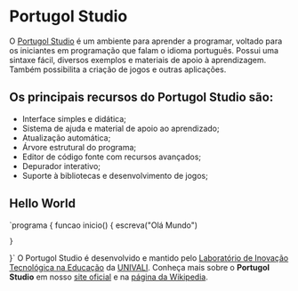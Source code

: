 # Portugol Studio
O [Portugol Studio](http://lite.acad.univali.br/portugol/) é um ambiente para aprender a programar, voltado para os iniciantes em programação que falam o idioma português. Possui uma sintaxe fácil, diversos exemplos e materiais de apoio à aprendizagem. Também possibilita a criação de jogos e outras aplicações.

## Os principais recursos do Portugol Studio são:
- Interface simples e didática;
- Sistema de ajuda e material de apoio ao aprendizado;
- Atualização automática;
- Árvore estrutural do programa;
- Editor de código fonte com recursos avançados;
- Depurador interativo;
- Suporte à bibliotecas e desenvolvimento de jogos;

## Hello World

`programa
{
	funcao inicio()
	{
		escreva("Olá Mundo")

	}
}`
O Portugol Studio é desenvolvido e mantido pelo [Laboratório de Inovação Tecnológica na Educação](http://lite.acad.univali.br/en/) da [UNIVALI](https://www.univali.br/Paginas/default.aspx). Conheça mais sobre o <b>Portugol Studio</b> em nosso [site oficial](http://lite.acad.univali.br/portugol/) e na [página da Wikipedia](https://pt.wikipedia.org/wiki/Portugol_Studio).
